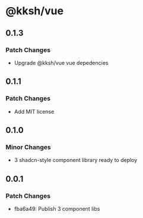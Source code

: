 # @kksh/vue

## 0.1.3

### Patch Changes

- Upgrade @kksh/vue vue depedencies

## 0.1.1

### Patch Changes

- Add MIT license

## 0.1.0

### Minor Changes

- 3 shadcn-style component library ready to deploy

## 0.0.1

### Patch Changes

- fba6a49: Publish 3 component libs
